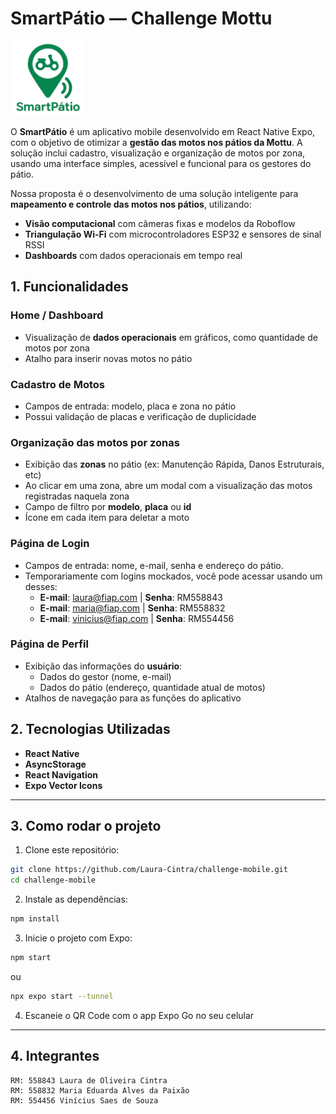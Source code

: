 # SmartPátio — Challenge Mottu

<img src="assets/logo-app.png" alt="Logo do Projeto" width="120" height="120">

O **SmartPátio** é um aplicativo mobile desenvolvido em React Native Expo, com o objetivo de otimizar a **gestão das motos nos pátios da Mottu**. A solução inclui cadastro, visualização e organização de motos por zona, usando uma interface simples, acessível e funcional para os gestores do pátio.

Nossa proposta é o desenvolvimento de uma solução inteligente para **mapeamento e controle das motos nos pátios**, utilizando:

- **Visão computacional** com câmeras fixas e modelos da Roboflow
- **Triangulação Wi-Fi** com microcontroladores ESP32 e sensores de sinal RSSI
- **Dashboards** com dados operacionais em tempo real

## 1. Funcionalidades

### **Home / Dashboard**
- Visualização de **dados operacionais** em gráficos, como quantidade de motos por zona
- Atalho para inserir novas motos no pátio

### **Cadastro de Motos**
- Campos de entrada: modelo, placa e zona no pátio
- Possui validação de placas e verificação de duplicidade

### **Organização das motos por zonas**
- Exibição das **zonas** no pátio (ex: Manutenção Rápida, Danos Estruturais, etc)
- Ao clicar em uma zona, abre um modal com a visualização das motos registradas naquela zona
- Campo de filtro por **modelo**, **placa** ou **id**
- Ícone em cada item para deletar a moto

### **Página de Login**
- Campos de entrada: nome, e-mail, senha e endereço do pátio.
- Temporariamente com logins mockados, você pode acessar usando um desses:
  - **E-mail**: laura@fiap.com | **Senha**: RM558843
  - **E-mail**: maria@fiap.com | **Senha**: RM558832
  - **E-mail**: vinicius@fiap.com | **Senha**: RM554456

### **Página de Perfil**
- Exibição das informações do **usuário**:
  - Dados do gestor (nome, e-mail)
  - Dados do pátio (endereço, quantidade atual de motos)
- Atalhos de navegação para as funções do aplicativo

## 2. Tecnologias Utilizadas

- **React Native** 
- **AsyncStorage**
- **React Navigation**
- **Expo Vector Icons**

---

## 3. Como rodar o projeto

1. Clone este repositório:

```bash
git clone https://github.com/Laura-Cintra/challenge-mobile.git
cd challenge-mobile
```

2. Instale as dependências:

```bash
npm install
```

3. Inicie o projeto com Expo:

```bash
npm start
```

ou

```bash
npx expo start --tunnel
```

4. Escaneie o QR Code com o app Expo Go no seu celular
---

## 4. Integrantes

    RM: 558843 Laura de Oliveira Cintra
    RM: 558832 Maria Eduarda Alves da Paixão
    RM: 554456 Vinícius Saes de Souza

